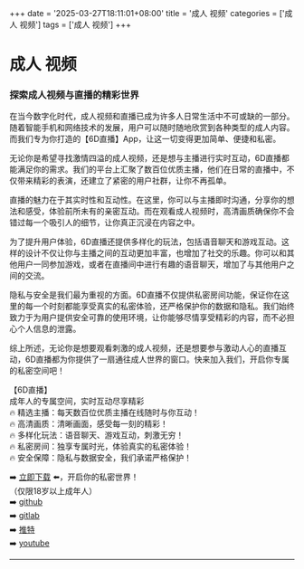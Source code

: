 +++
date = '2025-03-27T18:11:01+08:00'
title = '成人 视频'
categories = ['成人 视频']
tags = ['成人 视频']
+++

# 成人 视频

### 探索成人视频与直播的精彩世界

在当今数字化时代，成人视频和直播已成为许多人日常生活中不可或缺的一部分。随着智能手机和网络技术的发展，用户可以随时随地欣赏到各种类型的成人内容。而我们专为你打造的【6D直播】App，让这一切变得更加简单、便捷和私密。

无论你是希望寻找激情四溢的成人视频，还是想与主播进行实时互动，6D直播都能满足你的需求。我们的平台上汇聚了数百位优质主播，他们在日常的直播中，不仅带来精彩的表演，还建立了紧密的用户社群，让你不再孤单。

直播的魅力在于其实时性和互动性。在这里，你可以与主播即时沟通，分享你的想法和感受，体验前所未有的亲密互动。而在观看成人视频时，高清画质确保你不会错过每一个吸引人的细节，让你真正沉浸在内容之中。

为了提升用户体验，6D直播还提供多样化的玩法，包括语音聊天和游戏互动。这样的设计不仅让你与主播之间的互动更加丰富，也增加了社交的乐趣。你可以和其他用户一同参加游戏，或者在直播间中进行有趣的语音聊天，增加了与其他用户之间的交流。

隐私与安全是我们最为重视的方面。6D直播不仅提供私密房间功能，保证你在这里的每一个时刻都能享受真实的私密体验，还严格保护你的数据和隐私。我们始终致力于为用户提供安全可靠的使用环境，让你能够尽情享受精彩的内容，而不必担心个人信息的泄露。

综上所述，无论你是想要观看刺激的成人视频，还是想要参与激动人心的直播互动，6D直播都为你提供了一扇通往成人世界的窗口。快来加入我们，开启你专属的私密空间吧！

【6D直播】  
成年人的专属空间，实时互动尽享精彩  
🔥 精选主播：每天数百位优质主播在线随时与你互动！  
🔥 高清画质：清晰画面，感受每一刻的精彩！  
🔥 多样化玩法：语音聊天、游戏互动，刺激无穷！  
🔥 私密房间：独享专属时光，体验真实的私密体验！  
🔥 安全保障：隐私与数据安全，我们承诺严格保护！

➡️ [立即下载](https://down123.s3.ap-east-1.amazonaws.com/down/down.html?channelCode=blog) ⬅️，开启你的私密世界！  
（仅限18岁以上成年人）  
➡️ [github](https://aldult-live.github.io/)  
➡️ [gitlab](https://seo-09598d.gitlab.io/)  
➡️ [推特](https://x.com/wegame33)  
➡️ [youtube](https://www.youtube.com/@6Dlive)  

---
